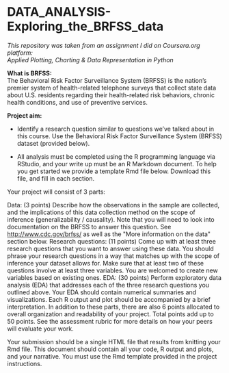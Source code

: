 

# DATA_ANALYSIS-Exploring_the_BRFSS_data

*This repository was taken from an assignment I did on Coursera.org platform:  
Applied Plotting, Charting & Data Representation in Python*

**What is BRFSS:**  
The Behavioral Risk Factor Surveillance System (BRFSS) is the nation’s premier system of health-related telephone surveys that collect state data about U.S. residents regarding their health-related risk behaviors, chronic health conditions, and use of preventive services.

**Project aim:**  
* Identify a research question similar to questions we’ve talked about in this course. Use the Behavioral Risk Factor Surveillance System (BRFSS) dataset (provided below).

* All analysis must be completed using the R programming language via RStudio, and your write up must be an R Markdown document. To help you get started we provide a template Rmd file below. Download this file, and fill in each section.

Your project will consist of 3 parts:

Data: (3 points) Describe how the observations in the sample are collected, and the implications of this data collection method on the scope of inference (generalizability / causality). Note that you will need to look into documentation on the BRFSS to answer this question. See http://www.cdc.gov/brfss/ as well as the "More information on the data" section below.
Research questions: (11 points) Come up with at least three research questions that you want to answer using these data. You should phrase your research questions in a way that matches up with the scope of inference your dataset allows for. Make sure that at least two of these questions involve at least three variables. You are welcomed to create new variables based on existing ones. 
EDA: (30 points) Perform exploratory data analysis (EDA) that addresses each of the three research questions you outlined above. Your EDA should contain numerical summaries and visualizations. Each R output and plot should be accompanied by a brief interpretation.
In addition to these parts, there are also 6 points allocated to overall organization and readability of your project. Total points add up to 50 points. See the assessment rubric for more details on how your peers will evaluate your work.

Your submission should be a single HTML file that results from knitting your Rmd file. This document should contain all your code, R output and plots, and your narrative. You must use the Rmd template provided in the project instructions.


